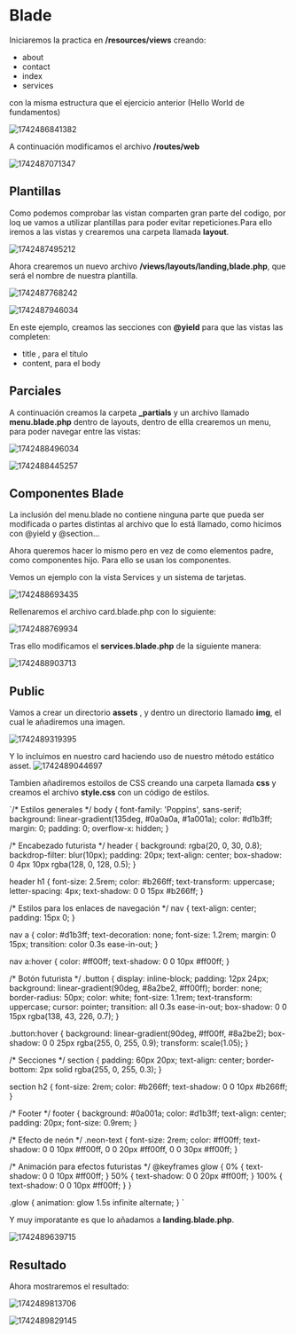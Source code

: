 # Blade

Iniciaremos la practica en **/resources/views** creando:

* about
* contact
* index
* services

con la misma estructura que el ejercicio anterior (Hello World de fundamentos)

![1742486841382](image/Readme/1742486841382.jpg)

A continuación modificamos el archivo **/routes/web**

![1742487071347](image/Readme/1742487071347.jpg)

## Plantillas

Como podemos comprobar las vistan comparten gran parte del codigo, por loq ue vamos a utilizar plantillas para poder evitar repeticiones.Para ello iremos a las vistas y crearemos una carpeta llamada **layout**.

![1742487495212](image/Readme/1742487495212.jpg)

Ahora crearemos un nuevo archivo **/views/layouts/landing,blade.php**, que será el nombre de nuestra plantilla.

![1742487768242](image/Readme/1742487768242.jpg)

![1742487946034](image/Readme/1742487946034.jpg)

En este ejemplo, creamos las secciones con **@yield** para que las vistas las completen:

* title , para el título
* content, para el body

## Parciales

A continuación creamos la carpeta  **_partials** y un archivo llamado **menu.blade.php** dentro de layouts, dentro de ellla crearemos un menu, para poder navegar entre las vistas:

![1742488496034](image/Readme/1742488496034.jpg)

![1742488445257](image/Readme/1742488445257.jpg)


## Componentes Blade

La inclusión del menu.blade no contiene ninguna parte que pueda ser modificada o partes distintas al archivo que lo está llamado, como hicimos con @yield y @section...

Ahora queremos hacer lo mismo pero en vez de como elementos padre, como componentes hijo. Para ello se usan los componentes.

Vemos un ejemplo con la vista Services y un sistema de tarjetas.

![1742488693435](image/Readme/1742488693435.jpg)

Rellenaremos el archivo card.blade.php con lo siguiente:

![1742488769934](image/Readme/1742488769934.jpg)

Tras ello modificamos el **services.blade.php** de la siguiente manera:

![1742488903713](image/Readme/1742488903713.jpg)

## Public

Vamos a crear un directorio  **assets** , y dentro un directorio llamado **img**, el cual le añadiremos una imagen.

![1742489319395](image/Readme/1742489319395.jpg)

Y lo incluimos en nuestro card haciendo uso de nuestro método estático asset.
![1742489044697](image/Readme/1742489044697.jpg)

Tambien añadiremos estoilos de CSS creando una carpeta llamada **css** y creamos el archivo **style.css** con un código de estilos.

`/* Estilos generales */
body {
    font-family: 'Poppins', sans-serif;
    background: linear-gradient(135deg, #0a0a0a, #1a001a);
    color: #d1b3ff;
    margin: 0;
    padding: 0;
    overflow-x: hidden;
}

/* Encabezado futurista */
header {
    background: rgba(20, 0, 30, 0.8);
    backdrop-filter: blur(10px);
    padding: 20px;
    text-align: center;
    box-shadow: 0 4px 10px rgba(128, 0, 128, 0.5);
}

header h1 {
    font-size: 2.5rem;
    color: #b266ff;
    text-transform: uppercase;
    letter-spacing: 4px;
    text-shadow: 0 0 15px #b266ff;
}

/* Estilos para los enlaces de navegación */
nav {
    text-align: center;
    padding: 15px 0;
}

nav a {
    color: #d1b3ff;
    text-decoration: none;
    font-size: 1.2rem;
    margin: 0 15px;
    transition: color 0.3s ease-in-out;
}

nav a:hover {
    color: #ff00ff;
    text-shadow: 0 0 10px #ff00ff;
}

/* Botón futurista */
.button {
    display: inline-block;
    padding: 12px 24px;
    background: linear-gradient(90deg, #8a2be2, #ff00ff);
    border: none;
    border-radius: 50px;
    color: white;
    font-size: 1.1rem;
    text-transform: uppercase;
    cursor: pointer;
    transition: all 0.3s ease-in-out;
    box-shadow: 0 0 15px rgba(138, 43, 226, 0.7);
}

.button:hover {
    background: linear-gradient(90deg, #ff00ff, #8a2be2);
    box-shadow: 0 0 25px rgba(255, 0, 255, 0.9);
    transform: scale(1.05);
}

/* Secciones */
section {
    padding: 60px 20px;
    text-align: center;
    border-bottom: 2px solid rgba(255, 0, 255, 0.3);
}

section h2 {
    font-size: 2rem;
    color: #b266ff;
    text-shadow: 0 0 10px #b266ff;
}

/* Footer */
footer {
    background: #0a001a;
    color: #d1b3ff;
    text-align: center;
    padding: 20px;
    font-size: 0.9rem;
}

/* Efecto de neón */
.neon-text {
    font-size: 2rem;
    color: #ff00ff;
    text-shadow: 0 0 10px #ff00ff, 0 0 20px #ff00ff, 0 0 30px #ff00ff;
}

/* Animación para efectos futuristas */
@keyframes glow {
    0% { text-shadow: 0 0 10px #ff00ff; }
    50% { text-shadow: 0 0 20px #ff00ff; }
    100% { text-shadow: 0 0 10px #ff00ff; }
}

.glow {
    animation: glow 1.5s infinite alternate;
}
`

Y muy imporatante es que lo añadamos a **landing.blade.php**.

![1742489639715](image/Readme/1742489639715.jpg)

## Resultado

Ahora mostraremos el resultado:

![1742489813706](image/Readme/1742489813706.jpg)

![1742489829145](image/Readme/1742489829145.jpg)
